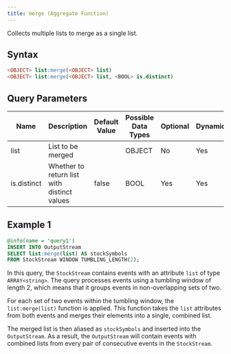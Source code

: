 ```yaml
---
title: merge (Aggregate Function)
---
```


Collects multiple lists to merge as a single list.

## Syntax

```sql
<OBJECT> list:merge(<OBJECT> list)
<OBJECT> list:merge(<OBJECT> list, <BOOL> is.distinct)
```

## Query Parameters

| Name  | Description  | Default Value | Possible Data Types | Optional | Dynamic |
|-------|--------------|---------------|---------------------|----------|---------|
| list   | List to be merged    |           | OBJECT  | No    | Yes     |
| is.distinct | Whether to return list with distinct values | false | BOOL   | Yes  | Yes |

## Example 1

```sql
@info(name = 'query1')
INSERT INTO OutputStream
SELECT list:merge(list) AS stockSymbols
FROM StockStream WINDOW TUMBLING_LENGTH(2);
```

In this query, the `StockStream` contains events with an attribute `list` of type `ARRAY<string>`. The query processes events using a tumbling window of length 2, which means that it groups events in non-overlapping sets of two.

For each set of two events within the tumbling window, the `list:merge(list)` function is applied. This function takes the `list` attributes from both events and merges their elements into a single, combined list.

The merged list is then aliased as `stockSymbols` and inserted into the `OutputStream`. As a result, the `OutputStream` will contain events with combined lists from every pair of consecutive events in the `StockStream`.
